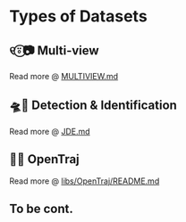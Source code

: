 # Types of Datasets

## ୧⍤⃝📷 Multi-view

Read more @ [MULTIVIEW.md](./MULTIVIEW.md)

## 🛸🔭 Detection & Identification

Read more @ [JDE.md](./JDE.md)

## 🌌🐾 OpenTraj

Read more @ [libs/OpenTraj/README.md](../libs/OpenTraj/README.md)

## To be cont.
